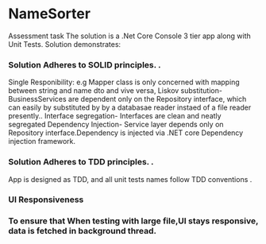# NameSorter
Assessment task
The solution is a .Net Core Console 3 tier app along with Unit Tests. Solution  demonstrates:
<h3>Solution Adheres to SOLID principles. .</h3> 
Single Responibility: e.g Mapper class is only concerned with mapping between string and name dto and vive versa, 
Liskov substitution- BusinessServices are dependent only on the Repository interface, which can easily by substituted by by a databasae reader instaed of a file reader  presently..
Interface segregation- Interfaces are clean and neatly segregated
Dependency Injection- Service layer depends only on Repository interface.Dependency is injected via .NET core Dependency injection framework.
<h3>Solution Adheres to TDD principles. .</h3> 
App is designed as TDD, and all unit tests names follow TDD conventions .

<h3>UI Responsiveness<h3>

To ensure that When testing with large file,UI stays responsive, data is fetched in background thread.
